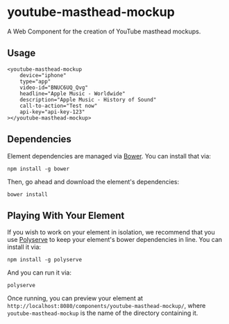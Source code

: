 # youtube-masthead-mockup

A Web Component for the creation of YouTube masthead mockups.

## Usage ##

    <youtube-masthead-mockup
        device="iphone"
        type="app"
        video-id="BNUC6UQ_Qvg"
        headline="Apple Music - Worldwide"
        description="Apple Music - History of Sound"
        call-to-action="Test now"
        api-key="api-key-123"
    ></youtube-masthead-mockup>


## Dependencies

Element dependencies are managed via [Bower](http://bower.io/). You can
install that via:

    npm install -g bower

Then, go ahead and download the element's dependencies:

    bower install


## Playing With Your Element

If you wish to work on your element in isolation, we recommend that you use
[Polyserve](https://github.com/PolymerLabs/polyserve) to keep your element's
bower dependencies in line. You can install it via:

    npm install -g polyserve

And you can run it via:

    polyserve

Once running, you can preview your element at
`http://localhost:8080/components/youtube-masthead-mockup/`, where `youtube-masthead-mockup` is the name of the directory containing it.
